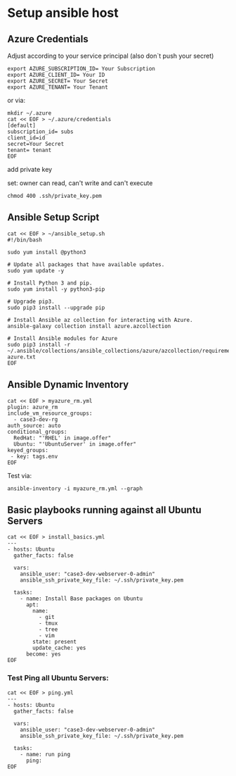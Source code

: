 # Setup ansible host

## Azure Credentials

Adjust according to your service principal (also don`t push your secret)
```
export AZURE_SUBSCRIPTION_ID= Your Subscription
export AZURE_CLIENT_ID= Your ID
export AZURE_SECRET= Your Secret
export AZURE_TENANT= Your Tenant
```

or via: 

```
mkdir ~/.azure
cat << EOF > ~/.azure/credentials
[default]
subscription_id= subs
client_id=id
secret=Your Secret
tenant= tenant
EOF
```

add private key

set: owner can read, can't write and can't execute

`chmod 400 .ssh/private_key.pem`


## Ansible Setup Script

````
cat << EOF > ~/ansible_setup.sh
#!/bin/bash

sudo yum install @python3

# Update all packages that have available updates.
sudo yum update -y

# Install Python 3 and pip.
sudo yum install -y python3-pip

# Upgrade pip3.
sudo pip3 install --upgrade pip

# Install Ansible az collection for interacting with Azure.
ansible-galaxy collection install azure.azcollection

# Install Ansible modules for Azure
sudo pip3 install -r ~/.ansible/collections/ansible_collections/azure/azcollection/requirements-azure.txt
EOF
````

## Ansible Dynamic Inventory
```
cat << EOF > myazure_rm.yml
plugin: azure_rm
include_vm_resource_groups:
  - case3-dev-rg
auth_source: auto
conditional_groups:
  RedHat: "'RHEL' in image.offer"
  Ubuntu: "'UbuntuServer' in image.offer"
keyed_groups:
 - key: tags.env
EOF
```

Test via: 

`ansible-inventory -i myazure_rm.yml --graph`


## Basic playbooks running against all Ubuntu Servers

```
cat << EOF > install_basics.yml
---
- hosts: Ubuntu
  gather_facts: false

  vars:
    ansible_user: "case3-dev-webserver-0-admin"
    ansible_ssh_private_key_file: ~/.ssh/private_key.pem

  tasks:
    - name: Install Base packages on Ubuntu
      apt:
        name:
          - git
          - tmux
          - tree
          - vim
        state: present
        update_cache: yes
      become: yes 
EOF
```

### Test Ping all Ubuntu Servers:

```
cat << EOF > ping.yml
---
- hosts: Ubuntu
  gather_facts: false

  vars:
    ansible_user: "case3-dev-webserver-0-admin"
    ansible_ssh_private_key_file: ~/.ssh/private_key.pem

  tasks:
    - name: run ping
      ping:
EOF
```